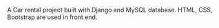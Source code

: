 A Car rental project built with Django and MySQL database. HTML, CSS, Bootstrap are used in front end.
